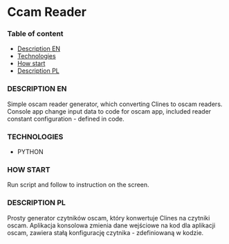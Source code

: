 # Ccam Reader

### Table of content

- [Description EN](#description-pl)
- [Technologies](#technologies)
- [How start](#how-start)
- [Description PL](#description-pl)

### DESCRIPTION EN

Simple oscam reader generator, which converting Clines to oscam readers.
Console app change input data to code for oscam app, included reader constant configuration - defined in code.

### TECHNOLOGIES

- PYTHON

### HOW START

Run script and  follow to instruction on the screen.

### DESCRIPTION PL

Prosty generator czytników oscam, który konwertuje Clines na czytniki oscam.
Aplikacja konsolowa zmienia dane wejściowe na kod dla aplikacji oscam,
zawiera stałą konfigurację czytnika - zdefiniowaną w kodzie.